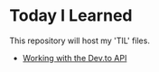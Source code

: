 # Today I Learned

 This repository will host my 'TIL' files.


- [Working with the Dev.to API](Dev.to_API.md)